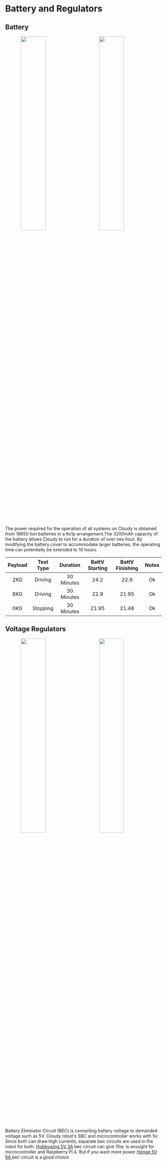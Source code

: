 # Battery and Regulators

## Battery 
<img style="width:40%; margin:0 50px 0 50px; float:left;" src="https://raw.githubusercontent.com/robolaunch/cloudy/docs/docs/images/lipo_battery.jpg"/>
<img style="width:40%;" src="https://raw.githubusercontent.com/robolaunch/cloudy/docs/docs/images/lion_battery.jpg"/>

The power required for the operation of all systems on Cloudy is obtained from 18650 lion batteries in a 6s1p arrangement.The 3200mAh capacity of the battery allows Cloudy to run for a duration of over two hour. By modifying the battery cover to accommodate larger batteries, the operating time can potentially be extended to 10 hours.

| Payload 	| Test Type 	| Duration 	| BattV Starting 	| BattV Finishing 	| Notes 	|
|:---:	|:---:	|:---:	|:---:	|:---:	|:---:	|
| 2KG 	| Driving 	| 30 Minutes 	| 24.2 	| 22.9 	| Ok 	|
| 8KG 	| Driving 	| 30 Minutes 	| 22.9 	| 21.95 	| Ok 	|
| 0KG 	| Stopping 	| 30 Minutes 	| 21.95 	| 21.48 	| Ok 	|

## Voltage Regulators

<img style="width:40%; margin:0 50px 0 50px; float:left;" src="https://raw.githubusercontent.com/robolaunch/cloudy/docs/docs/images/hobbywing_ubec.jpg"/>
<img style="width:40%;" src="https://raw.githubusercontent.com/robolaunch/cloudy/docs/docs/images/henge_ubec.jpg"/>

Battery Eliminator Circuit (BEC) is converting battery voltage to demanded voltage such as 5V. Cloudy robot's SBC and microcontroller works with 5v. Since both can draw high currents, separate bec circuits are used in the robot for both. <a href="https://tr.aliexpress.com/item/32256292826.html?pdp_npi=2%40dis%21TRY%21TRY%20473.93%21TRY%20236.95%21%21%21%21%21%40211b446516777645114013824e2321%2112000028967443703%21btf&_t=pvid%3Aa7db28e0-30b3-408c-8964-39b7a42f84a8&afTraceInfo=32256292826__pc__pcBridgePPC__xxxxxx__1677764511&spm=a2g0o.ppclist.product.mainProduct&gatewayAdapt=glo2tur">Hobbywing 5V 3A</a> bec circuit can give 15w, is enought for microcontroller and Raspberry Pi 4. But if you want more power <a href="https://tr.aliexpress.com/item/4000013753385.html?pdp_npi=2%40dis%21TRY%21TRY%20160.18%21TRY%20160.17%21%21%21%21%21%40211b446516777646754255619e2321%2110000000034287844%21btf&_t=pvid%3A8b55dd82-d8d1-47b4-83b8-5c99c8c8bf95&afTraceInfo=4000013753385__pc__pcBridgePPC__xxxxxx__1677764675&spm=a2g0o.ppclist.product.mainProduct&gatewayAdapt=glo2tur">Henge 5V 6A </a>bec circuit is a good choice.
